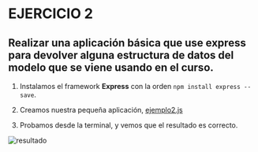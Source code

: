 # EJERCICIO 2



## Realizar una aplicación básica que use express para devolver alguna estructura de datos del modelo que se viene usando en el curso.




1. Instalamos el framework **Express** con la orden `npm install express --save`.



2. Creamos nuestra pequeña aplicación, [ejemplo2.js](https://github.com/biilal1999/Ejercicios/tree/master/tema6/ejemplo2.js)



3. Probamos desde la terminal, y vemos que el resultado es correcto.




![resultado](https://github.com/biilal1999/Ejercicios/blob/master/tema6/img/express.png) 
